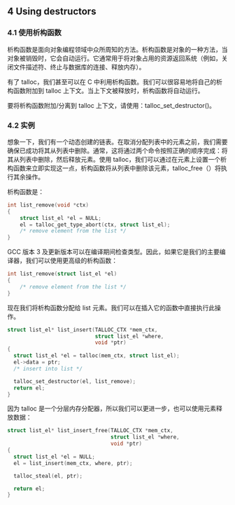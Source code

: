 ## 4 Using destructors

### 4.1 使用析构函数

析构函数是面向对象编程领域中众所周知的方法。析构函数是对象的一种方法，当对象被销毁时，它会自动运行。它通常用于将对象占用的资源返回系统（例如，关闭文件描述符、终止与数据库的连接、释放内存）。

有了 talloc，我们甚至可以在 C 中利用析构函数。我们可以很容易地将自己的析构函数附加到 talloc 上下文。当上下文被释放时，析构函数将自动运行。

要将析构函数附加/分离到 talloc 上下文，请使用：talloc_set_destructor()。

### 4.2 实例

想象一下，我们有一个动态创建的链表。在取消分配列表中的元素之前，我们需要确保已成功将其从列表中删除。通常，这将通过两个命令按照正确的顺序完成：将其从列表中删除，然后释放元素。使用 talloc，我们可以通过在元素上设置一个析构函数来立即实现这一点，析构函数将从列表中删除该元素，talloc_free（）将执行其余操作。

析构函数是：

```C
int list_remove(void *ctx)
{
    struct list_el *el = NULL;
    el = talloc_get_type_abort(ctx, struct list_el);
    /* remove element from the list */
}
```

GCC 版本 3 及更新版本可以在编译期间检查类型。因此，如果它是我们的主要编译器，我们可以使用更高级的析构函数：

```C
int list_remove(struct list_el *el)
{
    /* remove element from the list */
}
```

现在我们将析构函数分配给 list 元素。我们可以在插入它的函数中直接执行此操作。

```C
struct list_el* list_insert(TALLOC_CTX *mem_ctx,
                            struct list_el *where,
                            void *ptr)
{
  struct list_el *el = talloc(mem_ctx, struct list_el);
  el->data = ptr;
  /* insert into list */

  talloc_set_destructor(el, list_remove);
  return el;
}
```

因为 talloc 是一个分层内存分配器，所以我们可以更进一步，也可以使用元素释放数据：

```C
struct list_el* list_insert_free(TALLOC_CTX *mem_ctx,
                                 struct list_el *where,
                                 void *ptr)
{
  struct list_el *el = NULL;
  el = list_insert(mem_ctx, where, ptr);

  talloc_steal(el, ptr);

  return el;
}
```



